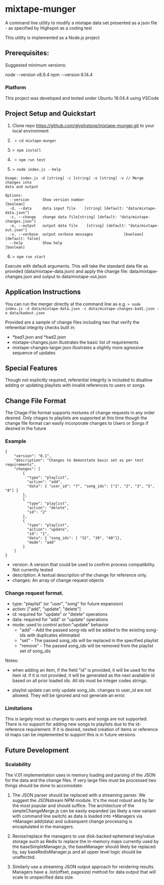 # mixtape-munger
A command line utility to modify a mixtape data set presented as a json file - as specified by Highspot as a coding test

This utility is implemented as a Node.js project
## Prerequisites:
Suggested minimum versions:

node --version
v8.9.4
npm --version
6.14.4

### Platform
This project was developed and tested under Ubuntu 18.04.4 using VSCode

## Project Setup and Quickstart
1. Clone repo https://github.com/glyphstone/mixtape-munger.git to your local environment
2. ``` > cd mixtape-munger```
3. ``` > npm install ```
4. ``` > npm run test```

5. ``` > node index.js --help ```

```
Usage: index.js -d [string] -c [string] -o [string] -v // Merge changes into
data and output

Options:
  --version      Show version number                                   [boolean]
  -d, --data     data input file    [string] [default: "data/mixtape-data.json"]
  -c, --change   change data file[string] [default: "data/mixtape-changes.json"]
  -o, --output   output data file    [string] [default: "data/mixtape-out.json"]
  -v, --verbose  output verbose messages              [boolean] [default: false]
  --help         Show help                                             [boolean]

```

6. ``` > npm run start ```

Execute with default arguments. This will take the standard data file as provided (data/mixtape-data.json) and apply the 
change file: data/mixtape-changes.json and output to data/mixtape-out.json

## Application Instructions

You can run the merger directly at the command line as e.g.
``` > node index.js -d data/mixtape-data.json -c data/mixtape-changes-bad1.json -o data/badout.json ```

Provided are a sample of change files including two that verify the referential integrity checks built in: 
* *bad1.json and *bad2.json
* mixtape-changes.json illustrates the basic list of requirements
* mixtape-changes-larger.json illustrates a slightly more agressive sequence of updates

## Special Features
Though not explicitly required, referential integrity is included to disallow adding or updating playlists with invalid references to users or songs

## Change File Format
The Chage-File format supports mixtures of change requests in any order desired. Only chages to playlists are supported at this time though the change file format can easily incorporate changes to Users or Songs if desired in the future
### Example
```
{
    "version": "0.1",
    "description": "Changes to demonstate basic set as per test requirements",
    "changes": [
        { 
          "type": "playlist",
          "action": "add",
          "data": { "user_id": "7", "song_ids": ["1", "2", "3", "5", "8"] }
        },
        {
          "type": "playlist",
          "action": "delete",
          "id": "2"
        },
        { 
          "type": "playlist",
          "action": "update",
          "id": "1",
          "data": { "song_ids": [ "32", "39", "40"]},
          "mode": "add"
        }
    ]
}
```
* version: A version that could be used to confirm process compatibility. Not currently tested
* description: A textual description of the change for reference only.
* changes: An array of change request objects

### Change request format.
* type: "playlist" (or "user", "song" for future expansion)
* action: ["add", "update", "delete"]
* id:  required for "update" or "delete" operations
* data: required for "add" or "update" operations
* mode: used to control action:"update" behavior 
  * "add" -  Add the passed song-ids will be added to the existing song-ids with duplicates eliminated
  * "set" - The passed song_ids will be replaced in the specified playlist
  * "remove" - The passed song_ids will be removed from the playlist set of song_ids

Notes: 

* when adding an item, if the field "id" is provided, it will be used for the item id. if it is not provided, it will be generated as the next available id based on all prior loaded ids.  All ids must be integer codes strings.

* playlist update can only update song_ids. changes to user_id are not allowed.  They will be ignored and not generate an error.

### Limitations
This is largely moot as changes to users and songs are not supported. There is no support for adding new songs to playlists due to the id-reference requirement. If it is desired, nested creation of items or reference id maps can be implemented to support this is in future versions

## Future Development
### Scalability
The V.01 implementation uses in memory loading and parsing of the JSON for the data and the change files.  If very large files must be processed two things should be done to accomodate:
1. The JSON parser should be replaced with a streaming parser. We suggest the JSONstream NPM module. It's the most robust and by far the most popular and should suffice. The architecture of the simpleChangeMerge.js can be easily expanded (as likely a new variant with command line switch) as data is loaded into *Managers via *Manager.add(data) and subsequent change processing is encaptulated in the managers.
2. Revise/replace the managers to use disk-backed ephemeral key/value storage such as Redis to replace the in-memory maps currently used by the baseSimpleManager.js,  the baseManager should likely be replaced by, say baseRedisManager.js and all upper level logic should be unaffected.

3. Similarly use a streaming JSON output approach for rendering results.  Managers have a .list(offset, pagesize) method for data output that will scale to unspecified data size.

